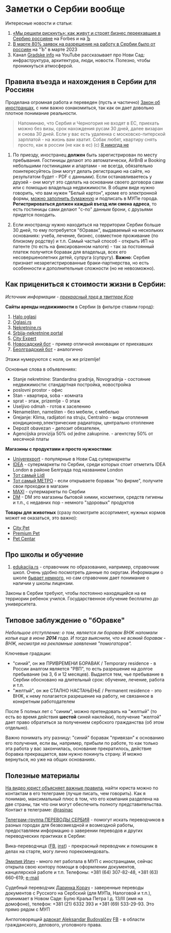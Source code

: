 # Заметки о Сербии вообще

Интересные новости и статьи:
1. [«Мы решили рискнуть»: как живут и строят бизнес переехавшие в Сербию россияне](https://www.forbes.ru/forbeslife/490196-my-resili-risknut-kak-zivut-i-stroat-biznes-pereehavsie-v-serbiu-rossiane) на Forbes и на [Ъ](https://kommersant-ru.turbopages.org/kommersant.ru/s/doc/5915745)
2. [В марте 80% заявок на разрешение на работу в Сербии было от россиян](https://www.kommersant.ru/doc/5915745) на "Ъ" в марте 2023
3. Канал [Gradske info](https://www.youtube.com/@Gradskeinfo/featured) на YouTube рассказывает про Нови Сад: инфраструктура, архитектура, люди, новости. Полезно, чтобы проникнуться атмосферой.

## Правила въезда и нахождения в Сербии для Россиян

Проделана огромная работа и переведен (пусть и частично) [Закон об иностранцах](https://docs.google.com/document/d/1n4yelJjJbR3B2yGp2-o4y1HbOF-Pu9Zz/edit), с ним важно ознакомиться, так как он дает довольно плотное понимание реальности. 

> Напоминаю, что Сербия и Черногория не входят в ЕС, приехать можно без визы, срок нахождения русам 30 дней, далее визаран и снова 30 дней. Если у вас есть удаленка с московско-питерской зарплатой - на жизнь вам хватит. Собак любят, квартиру снять просто, как в россии (не как в ес) (с) [Я никогда не](https://twitter.com/YaNikoga/status/1497076882189209631?s=20)

1. По приезду, иностранец **должен** быть зарегистрирован по месту пребывания. Гостиницы делают это автоматически, AirBnB и Booking небольшими гостиницами и апартами - не всегда, обязательно поинтересуйтесь (они могут делать регистрацию на сайте, но результатом будет - PDF с данными). Если останавливаетесь у друзей - они могут это сделать на основании своего договора сами или с помощью владельца недвижимости. В общем виде нужно говорить, что вам нужен "Белый картон", кроме его электронной формы, [можно заполнить бумажную](https://docs.google.com/document/d/10OUuMc7soFGk3wWcOlc97JITDgohAK35uOxCOP-S4yY/edit) и подписать в МУПе города. **Регистрироваться должен каждый въезд или смена адреса**, то есть гостиницы сами делают "с-по" данным брони, с друзьями придется походить.

2. Если иностранцу нужно находиться на территории Сербии больше 30 дней, то ему потребуется "бОравак", выдаваемый на нескольких основаниях: учеба, лечение, бизнес, совместное проживание (по близкому родству) и т.п. Самый частый способ - открыть ИП на патенте (то есть на фиксированном налоге) - так за постоянный платеж получится боравак для владельца, всех его несовершенолетних детей, супруга (супругу). **Важно**: Сербия признает незарегистрированные браки-партнерства, но есть особенности и дополнительные сложности (но не невозможно).

## Как прицениться к стоимости жизни в Сербии:
_Источник информации - [прекрасный тред в твиттере Ксю](https://twitter.com/katurova/status/1497133454487609361?s=20)_

**Сайты аренды недвижимости** в Сербии (в фильтре ставим город):
1. [Halo oglasi](https://www.halooglasi.com/nekretnine/izdavanje-stanova/novi-sad)
2. [Oglasi.rs](https://www.oglasi.rs/nekretnine/izdavanje-stanova/novi-sad)
3. [Nekretnine.rs](https://www.nekretnine.rs/stambeni-objekti/stanovi/izdavanje-prodaja/izdavanje/grad/novi-sad/lista/po-stranici/10/)
4. [Srbija-nekretnine portal](https://www.srbija-nekretnine.org)
5. [City Expert](https://cityexpert.rs)
6. [Новосадский бот](https://t.me/novisad_apartmens) - пример отличной инновации от приехавших
7. [Беолградский бот](https://t.me/belgrade_apartmens) - аналогично

Этажи нумеруются с ноля, он же prizemlje!

Основные слова в объявлениях:
* Stanje nekretnine: Standardna gradnja, Novogradnja - состояние недвижимости: стандартная постройка, новостройка
* poslovni prostor - офис
* Stan - квартира, soba - комната
* sprat - этаж, prizemlje - 0 этаж
* Useljivo odmah - готов к заселению
* Nenamešten, namešten - без мебели, с мебелью
* Grejanje: Klima, radijatori na struju, Centralno - виды отопления кондиционер,электрические радиаторы, центрально отопление
* Depozit obavezan - депозит обязателен, 
* Agencijska provizija 50% od jedne zakupnine. - агентству 50% от месячной платы

**Магазины с продуктами и просто нужностями**:
* [Univerexport](https://univerexport.rs) - популярные в Нови Сад супермаркеты
* [IDEA](https://www.idea.rs) - супермаркеты по Сербии, среди которых стоит отметить IDEA London в районе Белграда под названием London
* [Тот самый Lidl](https://www.lidl.rs)
* [Тот самый МЕТРО](https://www.metro.rs) - если открываете боравак "по фирме", получите свои проходки в магазин
* [MAXI](https://www.maxi.rs) - супермаркеты по Сербии
* [DM](https://www.dm.rs) - DM это магазины бытовой химии, косметики, средств гигиены и т.п., с недавних пор - немного "здоровых" продуктов

**Товары для животных** (сразу посмотрите ассортимент, нужных кормов может не оказаться, это важно):
* [City Pet](https://www.citypet.rs)
* [Premium Pet](https://www.premiumpet.rs/default.aspx)
* [Pet Centar](https://www.pet-centar.rs)

## Про школы и обучение

1. [edukacija.rs](https://osnovneskole.edukacija.rs/drzavne) - справочник по образованию, например, справочник школ. Очень удобно посмотреть данные по округам. Информации о школе [бывает немного](https://osnovneskole.edukacija.rs/drzavne/novi-sad/os-ivo-lola-ribar), но сам справочник дает понимание о наличии у школы лицензии. 

Законы в Сербии требуют, чтобы постоянно находящийся на ее терриории ребенок учился. Государственное обучение бесплатно до университета.

## Типовое заблуждение о "бОравке"
_Небольшое отступление: о том, является ли боравак ВНЖ наломали копья еще в июне **2014** года. И тогда выяснили, что не всякий боравак - ВНЖ, несмотря на рекламные заявления "помогаторов"._

Ключевые градации:
* "синий", он же ПРИВРЕМЕНИ БОРАВАК / Temporary residence - в России аналгом является "РВП", то есть разрешение на долгое пребывание (на 3, 6 и 12 месяцев). Выдается тем, чье пребывание в Сербии обосновано на длительный срок: обучение, лечение, работа и т.п.
* "желтый", он же СТАЛНО НАСТАЊЕЊЕ / Permanent residence - это ВНЖ, к нему полагается разрешение на работу, не связанное в конкретным работодателем

После 5 полных лет с "синим", можно претендовать на "желтый" (то есть во время действия **шестой** синей наклейки), получение "желтой" дает право обратиться за получением сербского гражданства (об этом отдельно).

Важно понимать эту разницу: "синий" боравак "привязан" к основанию его получения, если вы, например, прибыли по работе, то как только эта работа у вас закончилась, основание прекратилось, действие боравка прекращается, вам нужно покинуть страну. И можно вернуться, но уже на общих основаниях. 

## Полезные материалы

[На видео юрист объясняет важные правила](https://youtu.be/JZ71_3kVkSU), найти юриста можно по контактам в его телеграме (лучше писать, чем говорить). Как я понимаю, максимальный плюс в том, что его компания разделена на две страны, так что они могут обеспечить полноту представительства. Контакт в телеграме: [@rasinac](https://t.me/rasinac)

[Телеграм-группа ПЕРЕВОДЫ СЕРБИЯ](https://t.me/+aSvfaV2KXmhiMjU0) - помогут искать переводчиков в разных городах для безвозмездной и возмездной работы, предоставляем информацию о заверении переводов и других переводческих практиках в Сербии:

Вика-переводчица ([FB](https://www.facebook.com/vicky.martynova), [inst](https://www.instagram.com/vicky.martynova/)) - прекрасный переводчик и помощник в делах на старте, могу лично порекомендовать.

[Эмилия Илич](https://www.facebook.com/profile.php?id=100086397715594) - много лет работала в МУП с иностранцами, сейчас открыла свою контору помощи в оформлении документов, канцелярской работе и т.п. Телефоны: +381 (64) 307-82-48, +381 (63) 660-619; [e-mail](emilijailic67@gmail.com)

Судебный переводчик [Даринка Корач](mailto:darak@sbb.rs) - заверенные переводы документов с Русского на Сербский (для МУПа, Налоговой и т.п.), принимает в Новом Саде: Булю Краља Петра I д. 13/III (имя на домофоне), телефон: +381 (21) 6332 393 и +381 (69) 533-29-93. Это прямо рядом с МУП

Англоговорящий [адвокат Aleksandar Budovalčev](https://advokatbudovalcev.com/) [FB](https://www.facebook.com/aleksandar.budovalcev.7) - в области гражданского, делового, уголовного права.
